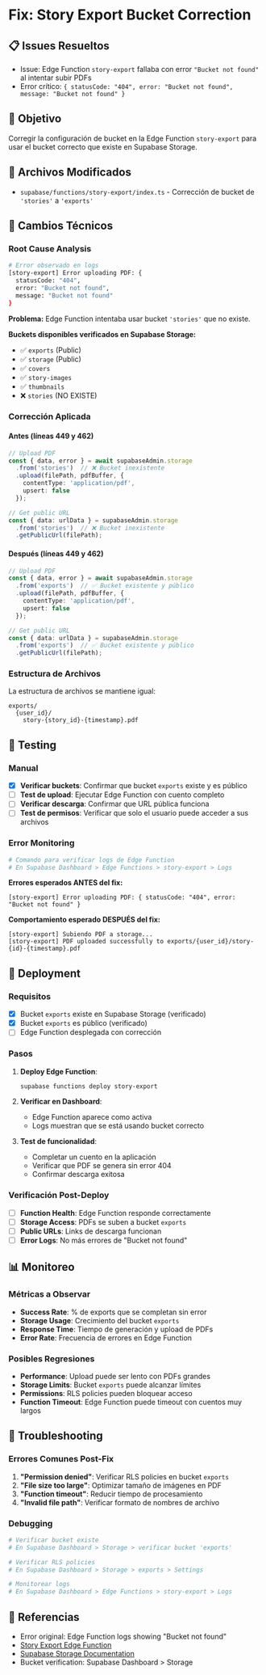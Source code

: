 # Fix: Story Export Bucket Correction

## 📋 Issues Resueltos
- Issue: Edge Function `story-export` fallaba con error `"Bucket not found"` al intentar subir PDFs
- Error crítico: `{ statusCode: "404", error: "Bucket not found", message: "Bucket not found" }`

## 🎯 Objetivo
Corregir la configuración de bucket en la Edge Function `story-export` para usar el bucket correcto que existe en Supabase Storage.

## 📁 Archivos Modificados
- `supabase/functions/story-export/index.ts` - Corrección de bucket de `'stories'` a `'exports'`

## 🔧 Cambios Técnicos

### Root Cause Analysis
```bash
# Error observado en logs
[story-export] Error uploading PDF: { 
  statusCode: "404", 
  error: "Bucket not found", 
  message: "Bucket not found" 
}
```

**Problema:** Edge Function intentaba usar bucket `'stories'` que no existe.

**Buckets disponibles verificados en Supabase Storage:**
- ✅ `exports` (Public) 
- ✅ `storage` (Public)
- ✅ `covers`
- ✅ `story-images`
- ✅ `thumbnails`
- ❌ `stories` (NO EXISTE)

### Corrección Aplicada

#### Antes (líneas 449 y 462)
```typescript
// Upload PDF
const { data, error } = await supabaseAdmin.storage
  .from('stories')  // ❌ Bucket inexistente
  .upload(filePath, pdfBuffer, {
    contentType: 'application/pdf',
    upsert: false
  });

// Get public URL  
const { data: urlData } = supabaseAdmin.storage
  .from('stories')  // ❌ Bucket inexistente
  .getPublicUrl(filePath);
```

#### Después (líneas 449 y 462)
```typescript
// Upload PDF
const { data, error } = await supabaseAdmin.storage
  .from('exports')  // ✅ Bucket existente y público
  .upload(filePath, pdfBuffer, {
    contentType: 'application/pdf',
    upsert: false
  });

// Get public URL
const { data: urlData } = supabaseAdmin.storage
  .from('exports')  // ✅ Bucket existente y público
  .getPublicUrl(filePath);
```

### Estructura de Archivos
La estructura de archivos se mantiene igual:
```
exports/
  {user_id}/
    story-{story_id}-{timestamp}.pdf
```

## 🧪 Testing

### Manual
- [x] **Verificar buckets**: Confirmar que bucket `exports` existe y es público
- [ ] **Test de upload**: Ejecutar Edge Function con cuento completo
- [ ] **Verificar descarga**: Confirmar que URL pública funciona
- [ ] **Test de permisos**: Verificar que solo el usuario puede acceder a sus archivos

### Error Monitoring
```bash
# Comando para verificar logs de Edge Function
# En Supabase Dashboard > Edge Functions > story-export > Logs
```

**Errores esperados ANTES del fix:**
```
[story-export] Error uploading PDF: { statusCode: "404", error: "Bucket not found" }
```

**Comportamiento esperado DESPUÉS del fix:**
```
[story-export] Subiendo PDF a storage...
[story-export] PDF uploaded successfully to exports/{user_id}/story-{id}-{timestamp}.pdf
```

## 🚀 Deployment

### Requisitos
- [x] Bucket `exports` existe en Supabase Storage (verificado)
- [x] Bucket `exports` es público (verificado)
- [ ] Edge Function desplegada con corrección

### Pasos
1. **Deploy Edge Function**:
   ```bash
   supabase functions deploy story-export
   ```

2. **Verificar en Dashboard**:
   - Edge Function aparece como activa
   - Logs muestran que se está usando bucket correcto

3. **Test de funcionalidad**:
   - Completar un cuento en la aplicación
   - Verificar que PDF se genera sin error 404
   - Confirmar descarga exitosa

### Verificación Post-Deploy
- [ ] **Function Health**: Edge Function responde correctamente
- [ ] **Storage Access**: PDFs se suben a bucket `exports`
- [ ] **Public URLs**: Links de descarga funcionan
- [ ] **Error Logs**: No más errores de "Bucket not found"

## 📊 Monitoreo

### Métricas a Observar
- **Success Rate**: % de exports que se completan sin error
- **Storage Usage**: Crecimiento del bucket `exports`
- **Response Time**: Tiempo de generación y upload de PDFs
- **Error Rate**: Frecuencia de errores en Edge Function

### Posibles Regresiones
- **Performance**: Upload puede ser lento con PDFs grandes
- **Storage Limits**: Bucket `exports` puede alcanzar límites
- **Permissions**: RLS policies pueden bloquear acceso
- **Function Timeout**: Edge Function puede timeout con cuentos muy largos

## 🔧 Troubleshooting

### Errores Comunes Post-Fix
1. **"Permission denied"**: Verificar RLS policies en bucket `exports`
2. **"File size too large"**: Optimizar tamaño de imágenes en PDF
3. **"Function timeout"**: Reducir tiempo de procesamiento
4. **"Invalid file path"**: Verificar formato de nombres de archivo

### Debugging
```bash
# Verificar bucket existe
# En Supabase Dashboard > Storage > verificar bucket 'exports'

# Verificar RLS policies  
# En Supabase Dashboard > Storage > exports > Settings

# Monitorear logs
# En Supabase Dashboard > Edge Functions > story-export > Logs
```

## 🔗 Referencias
- Error original: Edge Function logs showing "Bucket not found"
- [Story Export Edge Function](../../tech/story-export.md)
- [Supabase Storage Documentation](https://supabase.com/docs/guides/storage)
- Bucket verification: Supabase Dashboard > Storage